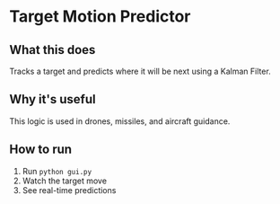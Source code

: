 # Target Motion Predictor

## What this does
Tracks a target and predicts where it will be next using a Kalman Filter.

## Why it's useful
This logic is used in drones, missiles, and aircraft guidance.

## How to run
1. Run `python gui.py`
2. Watch the target move
3. See real-time predictions

